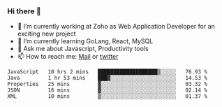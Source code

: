 ### Hi there 👋

- 🔭 I’m currently working at Zoho as Web Application Developer for an exciting new project
- 🌱 I’m currently learning GoLang, React, MySQL
- 💬 Ask me about Javascript, Productivity tools 
- 📫 How to reach me: [Mail](mailto:kvaishak007@gmail.com) or [twitter](https://twitter.com/_kvaishak)

<!--START_SECTION:waka-->
```text
JavaScript   10 hrs 2 mins   ███████████████████▒░░░░░   76.93 % 
Java         1 hr 53 mins    ███▓░░░░░░░░░░░░░░░░░░░░░   14.53 % 
Properties   25 mins         ▓░░░░░░░░░░░░░░░░░░░░░░░░   03.32 % 
JSON         16 mins         ▓░░░░░░░░░░░░░░░░░░░░░░░░   02.14 % 
XML          10 mins         ▒░░░░░░░░░░░░░░░░░░░░░░░░   01.37 % 
```
<!--END_SECTION:waka-->
